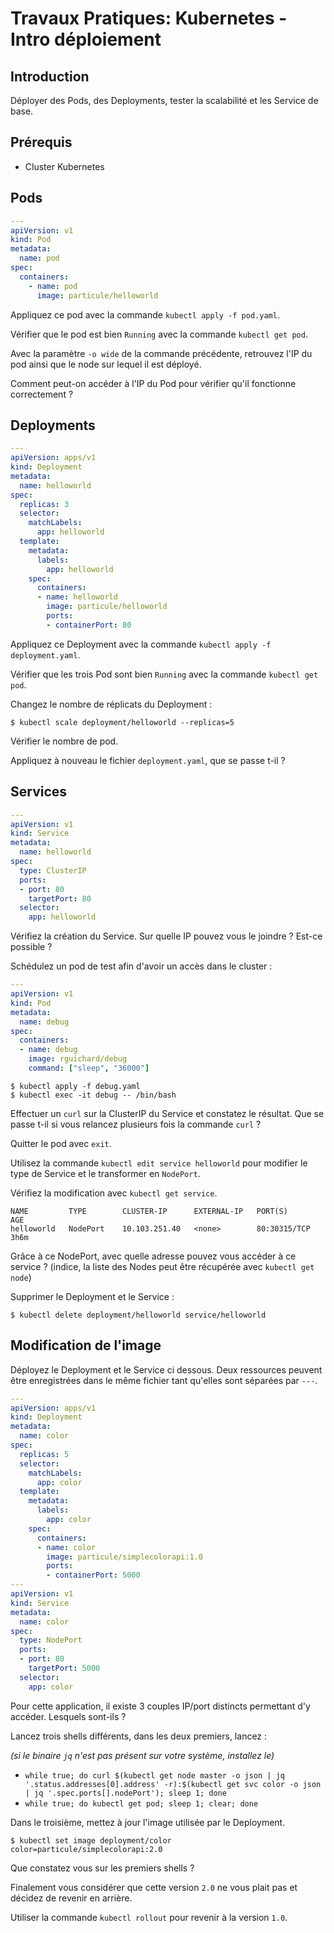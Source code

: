 # Travaux Pratiques: Kubernetes - Intro déploiement

## Introduction

Déployer des Pods, des Deployments, tester la scalabilité et les Service de
base.

## Prérequis

- Cluster Kubernetes

## Pods

```yaml
---
apiVersion: v1
kind: Pod
metadata:
  name: pod
spec:
  containers:
    - name: pod
      image: particule/helloworld
```

Appliquez ce pod avec la commande `kubectl apply -f pod.yaml`.

Vérifier que le pod est bien `Running` avec la commande `kubectl get pod`.

Avec la paramètre `-o wide` de la commande précédente, retrouvez l'IP du pod
ainsi que le node sur lequel il est déployé.

Comment peut-on accéder à l'IP du Pod pour vérifier qu'il fonctionne
correctement ?

## Deployments

```yaml
---
apiVersion: apps/v1
kind: Deployment
metadata:
  name: helloworld
spec:
  replicas: 3
  selector:
    matchLabels:
      app: helloworld
  template:
    metadata:
      labels:
        app: helloworld
    spec:
      containers:
      - name: helloworld
        image: particule/helloworld
        ports:
        - containerPort: 80
```

Appliquez ce Deployment avec la commande `kubectl apply -f deployment.yaml`.

Vérifier que les trois Pod sont bien `Running` avec la commande `kubectl get pod`.

Changez le nombre de réplicats du Deployment :

```console
$ kubectl scale deployment/helloworld --replicas=5
```

Vérifier le nombre de pod.

Appliquez à nouveau le fichier `deployment.yaml`, que se passe t-il ?

## Services

```yaml
---
apiVersion: v1
kind: Service
metadata:
  name: helloworld
spec:
  type: ClusterIP
  ports:
  - port: 80
    targetPort: 80
  selector:
    app: helloworld
```

Vérifiez la création du Service. Sur quelle IP pouvez vous le joindre ? Est-ce
possible ?

Schédulez un pod de test afin d'avoir un accès dans le cluster :

```yaml
---
apiVersion: v1
kind: Pod
metadata:
  name: debug
spec:
  containers:
  - name: debug
    image: rguichard/debug
    command: ["sleep", "36000"]
```

```
$ kubectl apply -f debug.yaml
$ kubectl exec -it debug -- /bin/bash
```

Effectuer un `curl` sur la ClusterIP du Service et constatez le résultat. Que se
passe t-il si vous relancez plusieurs fois la commande `curl` ?

Quitter le pod avec `exit`.

Utilisez la commande `kubectl edit service helloworld` pour modifier le type de
Service et le transformer en `NodePort`.

Vérifiez la modification avec `kubectl get service`.

```console
NAME         TYPE        CLUSTER-IP      EXTERNAL-IP   PORT(S)        AGE
helloworld   NodePort    10.103.251.40   <none>        80:30315/TCP   3h6m
```

Grâce à ce NodePort, avec quelle adresse pouvez vous accéder à ce service ?
(indice, la liste des Nodes peut être récupérée avec `kubectl get node`)


Supprimer le Deployment et le Service :

```console
$ kubectl delete deployment/helloworld service/helloworld
```

## Modification de l'image

Déployez le Deployment et le Service ci dessous. Deux ressources peuvent être
enregistrées dans le même fichier tant qu'elles sont séparées par `---`.

```yaml
---
apiVersion: apps/v1
kind: Deployment
metadata:
  name: color
spec:
  replicas: 5
  selector:
    matchLabels:
      app: color
  template:
    metadata:
      labels:
        app: color
    spec:
      containers:
      - name: color
        image: particule/simplecolorapi:1.0
        ports:
        - containerPort: 5000
---
apiVersion: v1
kind: Service
metadata:
  name: color
spec:
  type: NodePort
  ports:
  - port: 80
    targetPort: 5000
  selector:
    app: color
```

Pour cette application, il existe 3 couples IP/port distincts permettant
d'y accéder. Lesquels sont-ils ?



Lancez trois shells différents, dans les deux premiers, lancez :

*(si le binaire `jq` n'est pas présent sur votre système, installez le)*

- `while true; do curl $(kubectl get node master -o json | jq '.status.addresses[0].address' -r):$(kubectl get svc color -o json | jq '.spec.ports[].nodePort'); sleep 1; done`
- `while true; do kubectl get pod; sleep 1; clear; done`

Dans le troisième, mettez à jour l'image utilisée par le Deployment.

```console
$ kubectl set image deployment/color color=particule/simplecolorapi:2.0
```

Que constatez vous sur les premiers shells ?

Finalement vous considérer que cette version `2.0` ne vous plait pas et décidez
de revenir en arrière.

Utiliser la commande `kubectl rollout` pour revenir à la version `1.0`.
